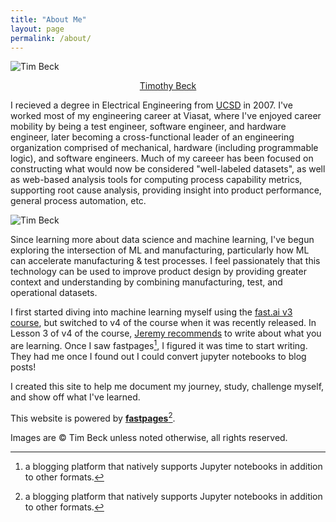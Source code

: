 ```yaml
---
title: "About Me"
layout: page
permalink: /about/
---
```


![Tim Beck]({{site.baseurl}}/images/headshot.jpg "Engineer.")

<script type="text/javascript" src="https://platform.linkedin.com/badges/js/profile.js" async defer></script>
<center><div class="LI-profile-badge"  data-version="v1" data-size="large" data-locale="en_US" data-type="horizontal" data-theme="light" data-vanity="tmbeck"><a class="LI-simple-link" href='https://www.linkedin.com/in/tmbeck?trk=profile-badge'>Timothy Beck</a></div></center>

I recieved a degree in Electrical Engineering from [UCSD](https://www.ucsd.edu.) in 2007. I've worked most of my engineering career at Viasat, where I've enjoyed career mobility by being a test engineer, software engineer, and hardware engineer, later becoming a cross-functional leader of an engineering organization comprised of mechanical, hardware (including programmable logic), and software engineers. Much of my careeer has been focused on constructing what would now be considered "well-labeled datasets", as well as web-based analysis tools for computing process capability metrics, supporting root cause analysis, providing insight into product performance, general process automation, etc.

![Tim Beck]({{site.baseurl}}/images/computer.jpg "I found my passion for computing at a young age in the '80s.")

Since learning more about data science and machine learning, I've begun exploring the intersection of ML and manufacturing, particularly how ML can accelerate manufacturing & test processes. I feel passionately that this technology can be used to improve product design by providing greater context and understanding by combining manufacturing, test, and operational datasets.

I first started diving into machine learning myself using the [fast.ai v3 course](https://github.com/fastai/course-v3), but switched to v4 of the course when it was recently released. In Lesson 3 of v4 of the course, [Jeremy recommends](https://youtu.be/5L3Ao5KuCC4?t=3547) to write about what you are learning. Once I saw fastpages[^1], I figured it was time to start writing. They had me once I found out I could convert jupyter notebooks to blog posts!

I created this site to help me document my journey, study, challenge myself, and show off what I've learned.

This website is powered by **[fastpages](https://github.com/fastai/fastpages)**[^1].

[^1]:a blogging platform that natively supports Jupyter notebooks in addition to other formats.

<div class="footer">
        Images are &copy; Tim Beck unless noted otherwise, all rights reserved.
</div>